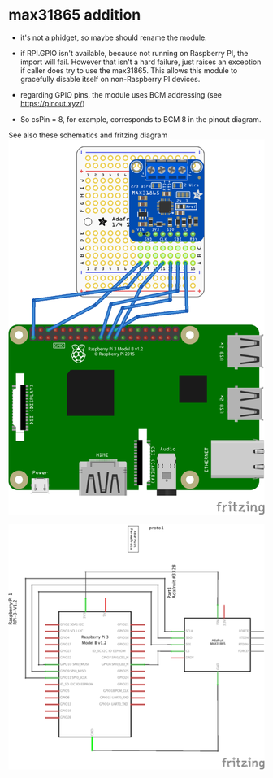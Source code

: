 # max31865 addition
- it's not a phidget, so maybe should rename the module.

- if RPI.GPIO isn't available, because not running on Raspberry PI, the import will fail.  However that isn't a hard failure, just raises an exception if caller does try to use the max31865.  This allows this module to gracefully disable itself on non-Raspberry PI devices.

- regarding GPIO pins, the module uses BCM addressing (see https://pinout.xyz/)
- So csPin = 8, for example, corresponds to BCM 8 in the pinout diagram.

See also these schematics and fritzing diagram
![](docs/freshroastsr700_max31865_bb.png)

![](docs/freshroastsr700_max31865_schem.png)
